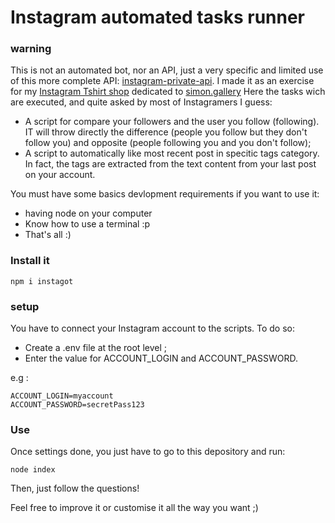 # Instagram automated tasks runner

### warning
This is not an automated bot, nor an API, just a very specific and limited use of this more complete API: [instagram-private-api](https://github.com/dilame/instagram-private-api).
I made it as an exercise for my [Instagram Tshirt shop](https://www.instagram.com/simon.tshirt) dedicated to [simon.gallery](https://simon.gallery/shop) 
Here the tasks wich are executed, and quite asked by most of Instagramers I guess:
- A script for compare your followers and the user you follow (following).
IT will throw directly the difference (people you follow but they don't follow you) and opposite (people following you and you don't follow);
- A script to automatically like most recent post in specitic tags category. In fact, the tags are extracted from the text content from your last post on your account.

You must have some basics devlopment requirements if you want to use it:
- having node on your computer
- Know how to use a terminal :p
- That's all :)

### Install it
```npm i instagot```


### setup
You have to connect your Instagram account to the scripts.
To do so: 
- Create a .env file at the root level ;
- Enter the value for ACCOUNT_LOGIN and ACCOUNT_PASSWORD.

e.g :
```
ACCOUNT_LOGIN=myaccount
ACCOUNT_PASSWORD=secretPass123
```

### Use
Once settings done, you just have to go to this depository and run:
```
node index
```
Then, just follow the questions!

Feel free to improve it or customise it all the way you want ;)